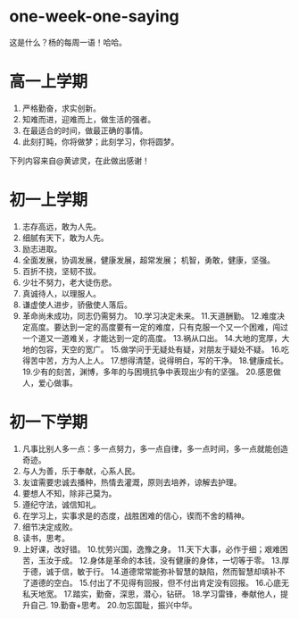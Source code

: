 one-week-one-saying
===================
这是什么？杨的每周一语！哈哈。


高一上学期
===================
1.  严格勤奋，求实创新。
2.  知难而进，迎难而上，做生活的强者。
3.  在最适合的时间，做最正确的事情。
4.  此刻打盹，你将做梦；此刻学习，你将圆梦。


下列内容来自@黄谚灵，在此做出感谢！</br>

初一上学期
===================
1. 志存高远，敢为人先。
2. 细腻有天下，敢为人先。
3. 励志进取。
4. 全面发展，协调发展，健康发展，超常发展；
   机智，勇敢，健康，坚强。
5. 百折不挠，坚韧不拔。
6. 少壮不努力，老大徒伤悲。
7. 真诚待人，以理服人。
8. 谦虚使人进步，骄傲使人落后。
9. 革命尚未成功，同志仍需努力。
10.学习决定未来。
11.天道酬勤。
12.难度决定高度。要达到一定的高度要有一定的难度，只有克服一个又一个困难，闯过一个道又一道难关，才能达到一定的高度。
13.祸从口出。
14.大地的宽厚，大地的包容，天空的宽广。
15.做学问于无疑处有疑，对朋友于疑处不疑。
16.吃得苦中苦，方为人上人。
17.想得清楚，说得明白，写的干净。
18.健康成长。
19.少有的刻苦，渊博，多年的与困境抗争中表现出少有的坚强。
20.感恩做人，爱心做事。


初一下学期
===================
1. 凡事比别人多一点：多一点努力，多一点自律，多一点时间，多一点就能创造奇迹。
2. 与人为善，乐于奉献，心系人民。
3. 友谊需要忠诚去播种，热情去灌溉，原则去培养，谅解去护理。
4. 要想人不知，除非己莫为。
5. 遵纪守法，诚信知礼。
6. 在学习上，实事求是的态度，战胜困难的信心，锲而不舍的精神。
7. 细节决定成败。
8. 读书，思考。
9. 上好课，改好错。
10.忧劳兴国，逸豫之身。
11.天下大事，必作于细；艰难困苦，玉汝于成。
12.身体是革命的本钱，没有健康的身体，一切等于零。
13.厚于德，诚于信，敏于行。
14.道德常常能弥补智慧的缺陷，然而智慧却填补不了道德的空白。
15.付出了不见得有回报，但不付出肯定没有回报。
16.心底无私天地宽。
17.踏实，勤奋，深思，潜心，钻研。
18.学习雷锋，奉献他人，提升自己.
19.勤奋+思考。
20.勿忘国耻，振兴中华。
